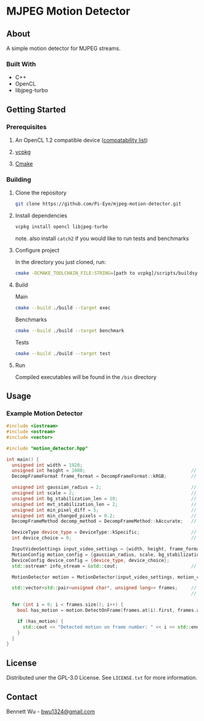 # MJPEG Motion Detector

## About

A simple motion detector for MJPEG streams.

### Built With

* C++
* OpenCL
* libjpeg-turbo

## Getting Started

### Prerequisites

1. An OpenCL 1.2 compatible device ([compatability list](https://www.khronos.org/conformance/adopters/conformant-products/opencl))

2. [vcpkg](https://vcpkg.io/en/index.html)

3. [Cmake](https://cmake.org/)

### Building

1. Clone the repository
    ```sh
    git clone https://github.com/Pi-Eye/mjpeg-motion-detector.git
    ```

2. Install dependencies
    ```sh
    vcpkg install opencl libjpeg-turbo
    ```

    note. also install `catch2` if you would like to run tests and benchmarks

3. Configure project

    In the directory you just cloned, run:
    ```sh
    cmake -DCMAKE_TOOLCHAIN_FILE:STRING=[path to vcpkg]/scripts/buildsystems/vcpkg.cmake -S. -B./build
    ```

4. Build

    Main
    ```sh
    cmake --build ./build --target exec
    ```
    Benchmarks
    ```sh
    cmake --build ./build --target benchmark
    ```
    Tests
    ```sh
    cmake --build ./build --target test
    ```

5. Run
  
    Compiled executables will be found in the `/bin` directory

## Usage

### Example Motion Detector

```cpp
#include <iostream>
#include <ostream>
#include <vector>

#include "motion_detector.hpp"

int main() {
  unsigned int width = 1920;
  unsigned int height = 1080;                                       // width and height of incoming jpeg frames (acceptable values: > 0)
  DecompFrameFormat frame_format = DecompFrameFormat::kRGB;         // format to decompress frames into (acceptable values: kRGB, kGray)

  unsigned int gaussian_radius = 2;                                 // radius of gaussian blur (0 means no blur) (acceptable values: > 0)
  unsigned int scale = 2;                                           // amount to scale frame down by to save on computation (acceptable values: > 0)
  unsigned int bg_stabilization_len = 10;                           // number of frames to average to form background frame (acceptable values: > 0)
  unsigned int mvt_stabilization_len = 2;                           // number of frames to average to form movement frame (acceptable values: > 0)
  unsigned int min_pixel_diff = 5;                                  // amount pixels need to be different by to be considered different (acceptable values: >= 0)
  unsigned int min_changed_pixels = 0.2;                            // percentage of pixels that need to be different to be considered motion (acceptable values: 0.0 - 1.0)
  DecompFrameMethod decomp_method = DecompFrameMethod::kAccurate;   // algorithm to use to decompress jpeg (acceptable values: kAccurate, kFast)

  DeviceType device_type = DeviceType::kSpecific;                   // type of OpenCL device to select (acceptable values: kCPU, kGPU, kSpecific)
  int device_choice = 0;                                            // index of OpenCL device to use (acceptable values: >=0)

  InputVideoSettings input_video_settings = {width, height, frame_format};
  MotionConfig motion_config = {gaussian_radius, scale, bg_stabilization_len, mvt_stabilization_len, min_pixel_diff, min_changed_pixels};
  DeviceConfig device_config = {device_type, device_choice};
  std::ostream* info_stream = &std::cout;                           // pipe info stream of motion detector to cout

  MotionDetector motion = MotionDetector(input_video_settings, motion_config, device_config, info_stream);

  std::vector<std::pair<unsigned char*, unsigned long>> frames;     // some group of jpeg frames to detect motion on 
                                                                    // (unsigned char* - frame, unsigned long - size of jpeg frame buffer)

  for (int i = 0; i < frames.size(); i++) {
    bool has_motion = motion.DetectOnFrame(frames.at(i).first, frames.at(i).second);      // Detect if there is motion on given frame

    if (has_motion) {
      std::cout << "Detected motion on frame number: " << i << std::endl;
    }
  }
}

```


## License

Distributed uner the GPL-3.0 License. See `LICENSE.txt` for more information.

## Contact

Bennett Wu - bwu1324@gmail.com